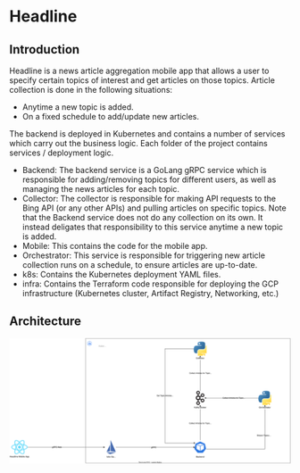 # Headline

## Introduction
Headline is a news article aggregation mobile app that allows a user to specify certain
topics of interest and get articles on those topics. Article collection is done in the following
situations:

- Anytime a new topic is added.
- On a fixed schedule to add/update new articles.

The backend is deployed in Kubernetes and contains a number of services which carry out the business logic.
Each folder of the project contains services / deployment logic.

- Backend: The backend service is a GoLang gRPC service which is responsible for 
adding/removing topics for different users, as well as managing the news articles for each topic.
- Collector: The collector is responsible for making API requests to the Bing API (or any other APIs) and
pulling articles on specific topics. Note that the Backend service does not do any collection on its own.
It instead deligates that responsibility to this service anytime a new topic is added.
- Mobile: This contains the code for the mobile app.
- Orchestrator: This service is responsible for triggering new article collection runs
on a schedule, to ensure articles are up-to-date.
- k8s: Contains the Kubernetes deployment YAML files.
- infra: Contains the Terraform code responsible for deploying the GCP infrastructure (Kubernetes cluster, Artifact Registry, Networking, etc.)

## Architecture

![architecture](docs/Headline.svg "Architecture")
